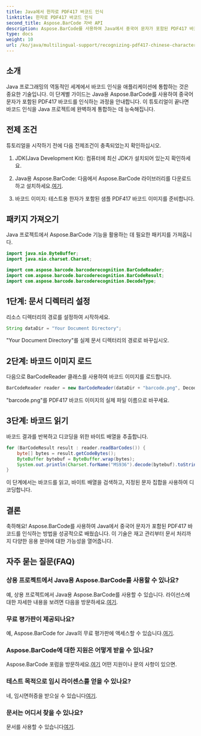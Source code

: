 ```yaml
---
title: Java에서 한자로 PDF417 바코드 인식
linktitle: 한자로 PDF417 바코드 인식
second_title: Aspose.BarCode 자바 API
description: Aspose.BarCode를 사용하여 Java에서 중국어 문자가 포함된 PDF417 바코드를 인식하는 방법을 알아보세요. 원활한 통합을 위해 포괄적인 튜토리얼을 따르십시오.
type: docs
weight: 10
url: /ko/java/multilingual-support/recognizing-pdf417-chinese-characters/
---
```


## 소개

Java 프로그래밍의 역동적인 세계에서 바코드 인식을 애플리케이션에 통합하는 것은 중요한 기술입니다. 이 단계별 가이드는 Java용 Aspose.BarCode를 사용하여 중국어 문자가 포함된 PDF417 바코드를 인식하는 과정을 안내합니다. 이 튜토리얼이 끝나면 바코드 인식을 Java 프로젝트에 완벽하게 통합하는 데 능숙해집니다.

## 전제 조건

튜토리얼을 시작하기 전에 다음 전제조건이 충족되었는지 확인하십시오.

1. JDK(Java Development Kit): 컴퓨터에 최신 JDK가 설치되어 있는지 확인하세요.

2.  Java용 Aspose.BarCode: 다음에서 Aspose.BarCode 라이브러리를 다운로드하고 설치하세요.[여기](https://releases.aspose.com/barcode/java/).

3. 바코드 이미지: 테스트용 한자가 포함된 샘플 PDF417 바코드 이미지를 준비합니다.

## 패키지 가져오기

Java 프로젝트에서 Aspose.BarCode 기능을 활용하는 데 필요한 패키지를 가져옵니다.

```java
import java.nio.ByteBuffer;
import java.nio.charset.Charset;

import com.aspose.barcode.barcoderecognition.BarCodeReader;
import com.aspose.barcode.barcoderecognition.BarCodeResult;
import com.aspose.barcode.barcoderecognition.DecodeType;
```

## 1단계: 문서 디렉터리 설정

리소스 디렉터리의 경로를 설정하여 시작하세요.

```java
String dataDir = "Your Document Directory";
```

"Your Document Directory"를 실제 문서 디렉터리의 경로로 바꾸십시오.

## 2단계: 바코드 이미지 로드

다음으로 BarCodeReader 클래스를 사용하여 바코드 이미지를 로드합니다.

```java
BarCodeReader reader = new BarCodeReader(dataDir + "barcode.png", DecodeType.PDF_417);
```

"barcode.png"를 PDF417 바코드 이미지의 실제 파일 이름으로 바꾸세요.

## 3단계: 바코드 읽기

바코드 결과를 반복하고 디코딩을 위한 바이트 배열을 추출합니다.

```java
for (BarCodeResult result : reader.readBarCodes()) {
    byte[] bytes = result.getCodeBytes();
    ByteBuffer bytebuf = ByteBuffer.wrap(bytes);
    System.out.println(Charset.forName("MS936").decode(bytebuf).toString());
}
```

이 단계에서는 바코드를 읽고, 바이트 배열을 검색하고, 지정된 문자 집합을 사용하여 디코딩합니다.

## 결론

축하해요! Aspose.BarCode를 사용하여 Java에서 중국어 문자가 포함된 PDF417 바코드를 인식하는 방법을 성공적으로 배웠습니다. 이 기술은 재고 관리부터 문서 처리까지 다양한 응용 분야에 대한 가능성을 열어줍니다.

## 자주 묻는 질문(FAQ)

### 상용 프로젝트에서 Java용 Aspose.BarCode를 사용할 수 있나요?
 예, 상용 프로젝트에서 Java용 Aspose.BarCode를 사용할 수 있습니다. 라이선스에 대한 자세한 내용을 보려면 다음을 방문하세요.[여기](https://purchase.aspose.com/buy).

### 무료 평가판이 제공되나요?
 예, Aspose.BarCode for Java의 무료 평가판에 액세스할 수 있습니다.[여기](https://releases.aspose.com/).

### Aspose.BarCode에 대한 지원은 어떻게 받을 수 있나요?
 Aspose.BarCode 포럼을 방문하세요.[여기](https://forum.aspose.com/c/barcode/13) 어떤 지원이나 문의 사항이 있으면.

### 테스트 목적으로 임시 라이센스를 얻을 수 있나요?
네, 임시면허증을 받으실 수 있습니다[여기](https://purchase.aspose.com/temporary-license/).

### 문서는 어디서 찾을 수 있나요?
 문서를 사용할 수 있습니다[여기](https://reference.aspose.com/barcode/java/).

